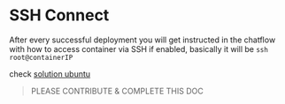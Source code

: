 # SSH Connect

After every successful deployment you will get instructed in the chatflow with how to access container via SSH if enabled, basically it will be `ssh root@containerIP`

check [solution ubuntu](sdk__solution_ubuntu.md)

> PLEASE CONTRIBUTE & COMPLETE THIS DOC